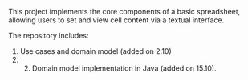 This project implements the core components of a basic spreadsheet, allowing users to set and view cell content via a textual interface.

The repository includes:

1. Use cases and domain model (added on 2.10)
2. 2. Domain model implementation in Java (added on 15.10).
